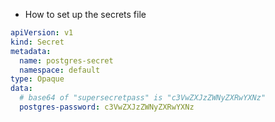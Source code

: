 - How to set up the secrets file 

```yaml
apiVersion: v1
kind: Secret
metadata:
  name: postgres-secret
  namespace: default
type: Opaque
data:
  # base64 of "supersecretpass" is "c3VwZXJzZWNyZXRwYXNz"
  postgres-password: c3VwZXJzZWNyZXRwYXNz
```


